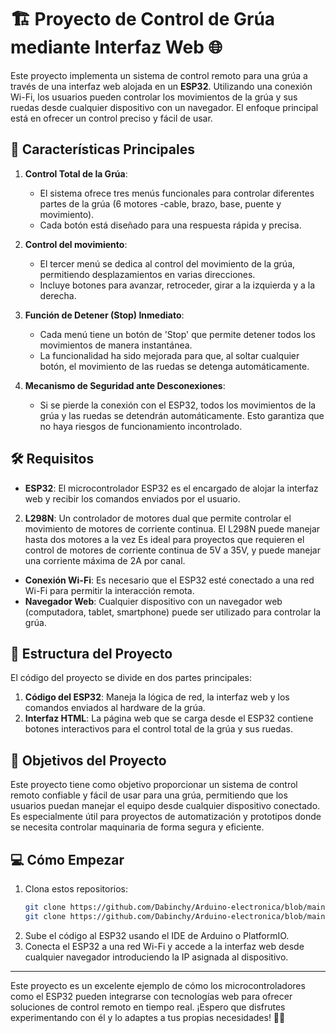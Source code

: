 # 🏗️ Proyecto de Control de Grúa mediante Interfaz Web 🌐

Este proyecto implementa un sistema de control remoto para una grúa a través de una interfaz web alojada en un **ESP32**. Utilizando una conexión Wi-Fi, los usuarios pueden controlar los movimientos de la grúa y sus ruedas desde cualquier dispositivo con un navegador. El enfoque principal está en ofrecer un control preciso y fácil de usar.

## 🚀 Características Principales

1. **Control Total de la Grúa**:
    - El sistema ofrece tres menús funcionales para controlar diferentes partes de la grúa (6 motores -cable, brazo, base, puente y movimiento).
    - Cada botón está diseñado para una respuesta rápida y precisa.

2. **Control del movimiento**:
    - El tercer menú se dedica al control del movimiento de la grúa, permitiendo desplazamientos en varias direcciones.
    - Incluye botones para avanzar, retroceder, girar a la izquierda y a la derecha.

3. **Función de Detener (Stop) Inmediato**:
    - Cada menú tiene un botón de 'Stop' que permite detener todos los movimientos de manera instantánea.
    - La funcionalidad ha sido mejorada para que, al soltar cualquier botón, el movimiento de las ruedas se detenga automáticamente.

4. **Mecanismo de Seguridad ante Desconexiones**:
    - Si se pierde la conexión con el ESP32, todos los movimientos de la grúa y las ruedas se detendrán automáticamente. Esto garantiza que no haya riesgos de funcionamiento incontrolado.

## 🛠️ Requisitos

- **ESP32**: El microcontrolador ESP32 es el encargado de alojar la interfaz web y recibir los comandos enviados por el usuario.
2. **L298N**: Un controlador de motores dual que permite controlar el movimiento de motores de corriente continua. El L298N puede manejar hasta dos motores a la vez Es ideal para proyectos que requieren el control de motores de corriente continua de 5V a 35V, y puede manejar una corriente máxima de 2A por canal.
- **Conexión Wi-Fi**: Es necesario que el ESP32 esté conectado a una red Wi-Fi para permitir la interacción remota.
- **Navegador Web**: Cualquier dispositivo con un navegador web (computadora, tablet, smartphone) puede ser utilizado para controlar la grúa.
  
## 📂 Estructura del Proyecto

El código del proyecto se divide en dos partes principales:

1. **Código del ESP32**: Maneja la lógica de red, la interfaz web y los comandos enviados al hardware de la grúa.
2. **Interfaz HTML**: La página web que se carga desde el ESP32 contiene botones interactivos para el control total de la grúa y sus ruedas.

## 🎯 Objetivos del Proyecto

Este proyecto tiene como objetivo proporcionar un sistema de control remoto confiable y fácil de usar para una grúa, permitiendo que los usuarios puedan manejar el equipo desde cualquier dispositivo conectado. Es especialmente útil para proyectos de automatización y prototipos donde se necesita controlar maquinaria de forma segura y eficiente.

## 💻 Cómo Empezar

1. Clona estos repositorios:
    ```bash
    git clone https://github.com/Dabinchy/Arduino-electronica/blob/main/grua.ino
    git clone https://github.com/Dabinchy/Arduino-electronica/blob/main/index.h
    ```
2. Sube el código al ESP32 usando el IDE de Arduino o PlatformIO.
3. Conecta el ESP32 a una red Wi-Fi y accede a la interfaz web desde cualquier navegador introduciendo la IP asignada al dispositivo.

---

Este proyecto es un excelente ejemplo de cómo los microcontroladores como el ESP32 pueden integrarse con tecnologías web para ofrecer soluciones de control remoto en tiempo real. ¡Espero que disfrutes experimentando con él y lo adaptes a tus propias necesidades! 🚧🤖






